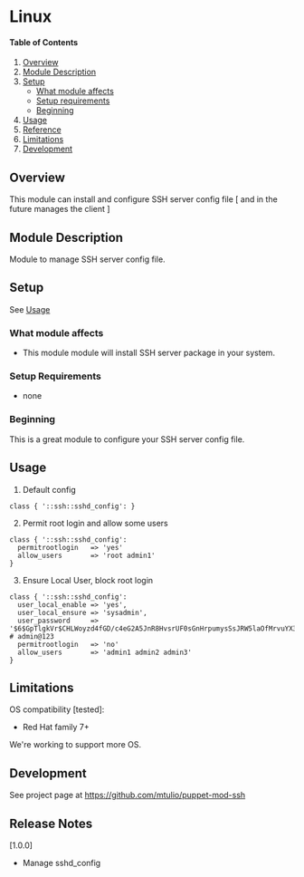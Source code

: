 # Linux

#### Table of Contents

1. [Overview](#overview)
2. [Module Description](#module-description)
3. [Setup](#setup)
    * [What module affects](#what-module-affects)
    * [Setup requirements](#setup-requirements)
    * [Beginning](#beginning)
4. [Usage](#usage)
5. [Reference](#reference)
5. [Limitations](#limitations)
6. [Development](#development)

## Overview

This module can install and configure SSH server config file [ and in the future manages the client ]

## Module Description

Module to manage SSH server config file.


## Setup

 See [Usage](#usage)

### What module affects

* This module module will install SSH server package in your system.

### Setup Requirements 

* none

### Beginning 

This is a great module to configure your SSH server config file. 

## Usage


1. Default config

 ~~~
 class { '::ssh::sshd_config': }
 ~~~

2. Permit root login and allow some users

 ~~~
 class { '::ssh::sshd_config': 
   permitrootlogin   => 'yes'
   allow_users       => 'root admin1'
 }
 ~~~

3. Ensure Local User, block root login

 ~~~
 class { '::ssh::sshd_config': 
   user_local_enable => 'yes',
   user_local_ensure => 'sysadmin',
   user_password     => '$6$GpTlgkVr$CHLWoyzd4fGD/c4eG2A5JnR8HvsrUF0sGnHrpumysSsJRW5laOfMrvuYX3qjlLriQXGQVHqLq8UIpOxe9Wz2C1', # admin@123
   permitrootlogin   => 'no'
   allow_users       => 'admin1 admin2 admin3'
 }
 ~~~


## Limitations

OS compatibility [tested]: 
* Red Hat family 7+ 

We're working to support more OS.

## Development

See project page at https://github.com/mtulio/puppet-mod-ssh

## Release Notes

[1.0.0]
* Manage sshd_config

